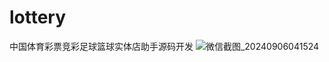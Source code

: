 # lottery
中国体育彩票竞彩足球篮球实体店助手源码开发
![微信截图_20240906041524](https://github.com/user-attachments/assets/94daae11-c3a4-415e-9cb8-b4ad80d46cfd)
